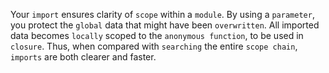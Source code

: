 Your `import` ensures clarity of `scope` within a `module`.
By using a `parameter`, you protect the `global` data that might have been `overwritten`.
All imported data becomes `locally` scoped to the `anonymous function`, to be used in `closure`.
Thus, when compared with `searching` the entire `scope chain`, `imports` are both clearer and faster.
